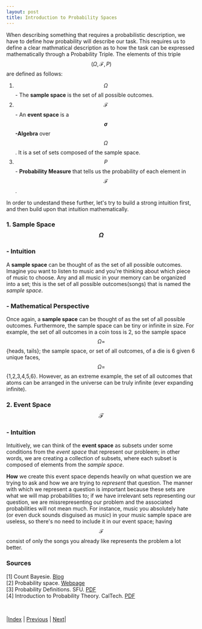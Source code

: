 ```yaml
---
layout: post
title: Introduction to Probability Spaces 
---
```


When describing something that requires a probabilistic description, we have to define how probability will describe our task. This requires us to define a clear mathmatical description as to how the task can be expressed mathematically through a Probability Triple. The elements of this triple $$(\Omega, \mathcal{F}, P)$$ are defined as follows:

1. $$\Omega$$ - The **sample space** is the set of all possible outcomes.
2. $$\mathcal{F}$$ - An **event space** is a **$$\sigma$$-Algebra** over $$\Omega$$. It is a set of sets composed of the sample space. 
3. $$P$$ - **Probability Measure** that tells us the probability of each element in $$\mathcal{F}$$.

In order to undestand these further, let's try to build a strong intuition first, and then build upon that intuition mathematically.

### 1. **Sample Space** $$\Omega$$ 
### - Intuition
A **sample space** can be thought of as the set of all possible outcomes. Imagine you want to listen to music and you're thinking about which piece of music to choose. Any and all music in your memory can be organized into a set; this is the set of all possible outcomes(songs) that is named the *sample space*.

### - Mathematical Perspective
Once again, a **sample space** can be thought of as the set of all possible outcomes. Furthermore, the sample space can be tiny or infinite in size. For example, the set of all outcomes in a coin toss is 2, so the sample space $$\Omega =$$ {heads, tails}; the sample space, or set of all outcomes, of a die is 6 given 6 unique faces, $$\Omega=$$ {1,2,3,4,5,6}. However, as an extreme example, the set of all outcomes that atoms can be arranged in the universe can be truly infinite (ever expanding infinite).

### 2. **Event Space** $$\mathcal{F}$$

### - Intuition
Intuitively, we can think of the **event space** as subsets under some conditions from the *event space* that represent our probleem; in other words, we are creating a collection of subsets, where each subset is composed of elements from the *sample space*. 

**How** we create this event space depends heavily on what question we are trying to ask and how we are trying to *represent* that question. The manner with which we represent a question is important because these sets are what we will map probabilities to; if we have irrelevant sets representing our question, we are missrepresenting our problem and the associated probabilities will not mean much. For instance, music you absolutely hate (or even duck sounds disguised as music) in your music sample space are useless, so there's no need to include it in our event space; having $$\mathcal{F}$$ consist of only the songs you already like represents the problem a lot better.




### Sources
[1] Count Bayesie. [Blog](https://www.countbayesie.com/blog/2015/8/30/picture-guide-to-probability-spaces) <br>
[2] Probability space. [Webpage](http://planning.cs.uiuc.edu/node432.html) <br>
[3] Probability Definitions. SFU. [PDF](http://people.stat.sfu.ca/~lockhart/richard/450/02_3/slides/prob_theory/web.pdf) <br>
[4] Introduction to Probability Theory. CalTech. [PDF](http://www.its.caltech.edu/~mshum/stats/lect1.pdf) 


<br/>

|[Index](../../../../) | [Previous](../../../) | [Next](../probabilityreview)|
